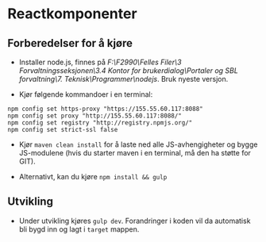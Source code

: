 Reactkomponenter
================

## Forberedelser for å kjøre

* Installer node.js, finnes på *F:\F2990\Felles Filer\3 Forvaltningsseksjonen\3.4 Kontor for brukerdialog\Portaler og SBL forvaltning\7. Teknisk\Programmer\nodejs*. Bruk nyeste versjon.

* Kjør følgende kommandoer i en terminal:

```
npm config set https-proxy "https://155.55.60.117:8088"
npm config set proxy "http://155.55.60.117:8088/"
npm config set registry "http://registry.npmjs.org/"
npm config set strict-ssl false
```

* Kjør `maven clean install` for å laste ned alle JS-avhengigheter og bygge JS-modulene (hvis du starter maven i en terminal, må den ha støtte for GIT).

* Alternativt, kan du kjøre `npm install && gulp`

## Utvikling

* Under utvikling kjøres `gulp dev`. Forandringer i koden vil da automatisk bli bygd inn og lagt i `target` mappen.


